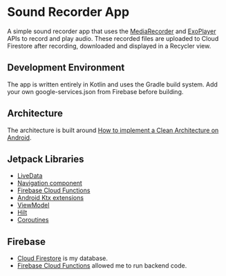 Sound Recorder App
======================

A simple sound recorder app that uses the [MediaRecorder](https://developer.android.com/reference/android/media/MediaRecorder) and [ExoPlayer](https://developer.android.com/guide/topics/media/exoplayer) APIs to record and play audio.
These recorded files are uploaded to Cloud Firestore after recording, downloaded and displayed in a Recycler view.

## Development Environment

The app is written entirely in Kotlin and uses the Gradle build system.
Add your own google-services.json from Firebase before building.

## Architecture
The architecture is built around
[How to implement a Clean Architecture on Android](https://proandroiddev.com/how-to-implement-a-clean-architecture-on-android-2e5e8c8e81fe).

## Jetpack Libraries

- [LiveData](https://developer.android.com/topic/libraries/architecture/livedata)
- [Navigation component](https://developer.android.com/guide/navigation)
- [Firebase Cloud Functions](https://firebase.google.com/docs/functions/)
- [Android Ktx extensions](https://developer.android.com/kotlin/ktx)
- [ViewModel](https://developer.android.com/topic/libraries/architecture/viewmodel)
- [Hilt](https://developer.android.com/training/dependency-injection/hilt-android)
- [Coroutines](https://developer.android.com/kotlin/coroutines)

## Firebase
-  [Cloud Firestore](https://firebase.google.com/docs/firestore/) is my database.
- [Firebase Cloud Functions](https://firebase.google.com/docs/functions/)
allowed me to run backend code.






